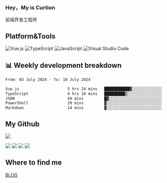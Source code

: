 ### Hey，My is Curtion
前端开发工程师
## Platform&Tools

![Vue.js](https://img.shields.io/badge/-Vue.js-4FC08D?style=flat-square&logo=Vue.js&logoColor=white)
![TypeScript](https://img.shields.io/badge/-TypeScript-007ACC?style=flat-square&logo=typescript&logoColor=white)
![JavaScript](https://img.shields.io/badge/-JavaScript-F7DF1E?style=flat-square&logo=javascript&logoColor=black)
![Visual Studio Code](https://img.shields.io/badge/-VSCode-007ACC?style=flat-square&logo=Visual-Studio-Code&logoColor=white)

## 📊 Weekly development breakdown

<!--START_SECTION:waka-->

```txt
From: 03 July 2024 - To: 10 July 2024

Vue.js                     5 hrs 24 mins   ███████████▓░░░░░░░░░░░░░   47.13 %
TypeScript                 4 hrs 16 mins   █████████▒░░░░░░░░░░░░░░░   37.25 %
JSON                       49 mins         █▓░░░░░░░░░░░░░░░░░░░░░░░   07.21 %
PowerShell                 20 mins         ▓░░░░░░░░░░░░░░░░░░░░░░░░   03.02 %
Markdown                   14 mins         ▓░░░░░░░░░░░░░░░░░░░░░░░░   02.05 %
```

<!--END_SECTION:waka-->

## My Github

![](http://github-profile-summary-cards.vercel.app/api/cards/profile-details?username=curtion&theme=nord_bright)

![](http://github-profile-summary-cards.vercel.app/api/cards/stats?username=curtion&theme=nord_bright)
![](http://github-profile-summary-cards.vercel.app/api/cards/productive-time?username=curtion&theme=nord_bright&utcOffset=8)
![](http://github-profile-summary-cards.vercel.app/api/cards/repos-per-language?username=curtion&theme=nord_bright)
![](http://github-profile-summary-cards.vercel.app/api/cards/most-commit-language?username=curtion&theme=nord_bright)

## Where to find me

[BLOG](https://blog.3gxk.net)
